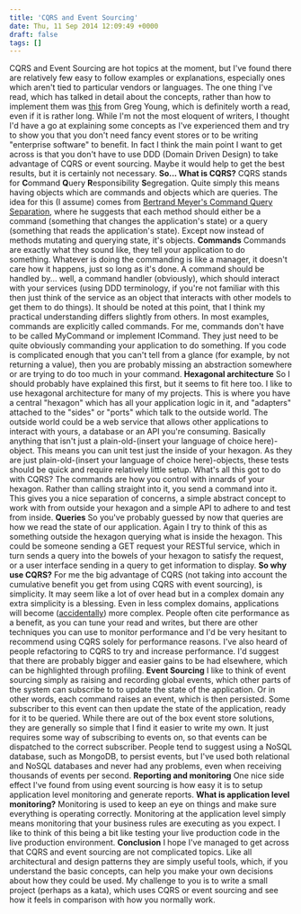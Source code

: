 ```yaml
---
title: 'CQRS and Event Sourcing'
date: Thu, 11 Sep 2014 12:09:49 +0000
draft: false
tags: []
---
```


CQRS and Event Sourcing are hot topics at the moment, but I've found there are relatively few easy to follow examples or explanations, especially ones which aren't tied to particular vendors or languages. The one thing I've read, which has talked in detail about the concepts, rather than how to implement them was [this](https://www.google.co.uk/url?sa=t&rct=j&q=&esrc=s&source=web&cd=5&cad=rja&uact=8&ved=0CEQQFjAE&url=http%3A%2F%2Fcqrs.files.wordpress.com%2F2010%2F11%2Fcqrs_documents.pdf&ei=wVUPVJSpJYyR7AbV94HoCQ&usg=AFQjCNF5hAyxWhEWakeJoUdw1ry4nmULUw&bvm=bv.74649129,d.ZGU) from Greg Young, which is definitely worth a read, even if it is rather long. While I'm not the most eloquent of writers, I thought I'd have a go at explaining some concepts as I've experienced them and try to show you that you don't need fancy event stores or to be writing "enterprise software" to benefit. In fact I think the main point I want to get across is that you don't have to use DDD (Domain Driven Design) to take advantage of CQRS or event sourcing. Maybe it would help to get the best results, but it is certainly not necessary. **So... What is CQRS?** CQRS stands for **C**ommand **Q**uery **R**esponsibility **S**egregation. Quite simply this means having objects which are commands and objects which are queries. The idea for this (I assume) comes from [Bertrand Meyer's Command Query Separation](http://en.wikipedia.org/wiki/Command%E2%80%93query_separation), where he suggests that each method should either be a command (something that changes the application's state) or a query (something that reads the application's state). Except now instead of methods mutating and querying state, it's objects. **Commands** Commands are exactly what they sound like, they tell your application to do something. Whatever is doing the commanding is like a manager, it doesn't care how it happens, just so long as it's done. A command should be handled by... well, a command handler (obviously), which should interact with your services (using DDD terminology, if you're not familiar with this then just think of the service as an object that interacts with other models to get them to do things). It should be noted at this point, that I think my practical understanding differs slightly from others. In most examples, commands are explicitly called commands. For me, commands don't have to be called MyCommand or implement ICommand. They just need to be quite obviously commanding your application to do something. If you code is complicated enough that you can't tell from a glance (for example, by not returning a value), then you are probably missing an abstraction somewhere or are trying to do too much in your command. **Hexagonal architecture** So I should probably have explained this first, but it seems to fit here too. I like to use hexagonal architecture for many of my projects. This is where you have a central "hexagon" which has all your application logic in it, and "adapters" attached to the "sides" or "ports" which talk to the outside world. The outside world could be a web service that allows other applications to interact with yours, a database or an API you're consuming. Basically anything that isn't just a plain-old-(insert your language of choice here)-object. This means you can unit test just the inside of your hexagon. As they are just plain-old-(insert your language of choice here)-objects, these tests should be quick and require relatively little setup. What's all this got to do with CQRS? The commands are how you control with innards of your hexagon. Rather than calling straight into it, you send a command into it. This gives you a nice separation of concerns, a simple abstract concept to work with from outside your hexagon and a simple API to adhere to and test from inside. **Queries** So you've probably guessed by now that queries are how we read the state of our application. Again I try to think of this as something outside the hexagon querying what is inside the hexagon. This could be someone sending a GET request your RESTful service, which in turn sends a query into the bowels of your hexagon to satisfy the request, or a user interface sending in a query to get information to display. **So why use CQRS?** For me the big advantage of CQRS (not taking into account the cumulative benefit you get from using CQRS with event sourcing), is simplicity. It may seem like a lot of over head but in a complex domain any extra simplicity is a blessing. Even in less complex domains, applications will become ([accidentally](http://en.wikipedia.org/wiki/No_Silver_Bullet)) more complex. People often cite performance as a benefit, as you can tune your read and writes, but there are other techniques you can use to monitor performance and I'd be very hesitant to recommend using CQRS solely for performance reasons. I've also heard of people refactoring to CQRS to try and increase performance. I'd suggest that there are probably bigger and easier gains to be had elsewhere, which can be highlighted through profiling. **Event Sourcing** I like to think of event sourcing simply as raising and recording global events, which other parts of the system can subscribe to to update the state of the application. Or in other words, each command raises an event, which is then persisted. Some subscriber to this event can then update the state of the application, ready for it to be queried. While there are out of the box event store solutions, they are generally so simple that I find it easier to write my own. It just requires some way of subscribing to events on, so that events can be dispatched to the correct subscriber. People tend to suggest using a NoSQL database, such as MongoDB, to persist events, but I've used both relational and NoSQL databases and never had any problems, even when receiving thousands of events per second. **Reporting and monitoring** One nice side effect I've found from using event sourcing is how easy it is to setup application level monitoring and generate reports. **What is application level monitoring?** Monitoring is used to keep an eye on things and make sure everything is operating correctly. Monitoring at the application level simply means monitoring that your business rules are executing as you expect. I like to think of this being a bit like testing your live production code in the live production environment. **Conclusion** I hope I've managed to get across that CQRS and event sourcing are not complicated topics. Like all architectural and design patterns they are simply useful tools, which, if you understand the basic concepts, can help you make your own decisions about how they could be used. My challenge to you is to write a small project (perhaps as a kata), which uses CQRS or event sourcing and see how it feels in comparison with how you normally work.